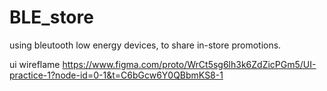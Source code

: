# BLE_store
using  bleutooth low energy devices, to  share in-store promotions.

ui wireflame https://www.figma.com/proto/WrCt5sg6lh3k6ZdZicPGm5/UI-practice-1?node-id=0-1&t=C6bGcw6Y0QBbmKS8-1